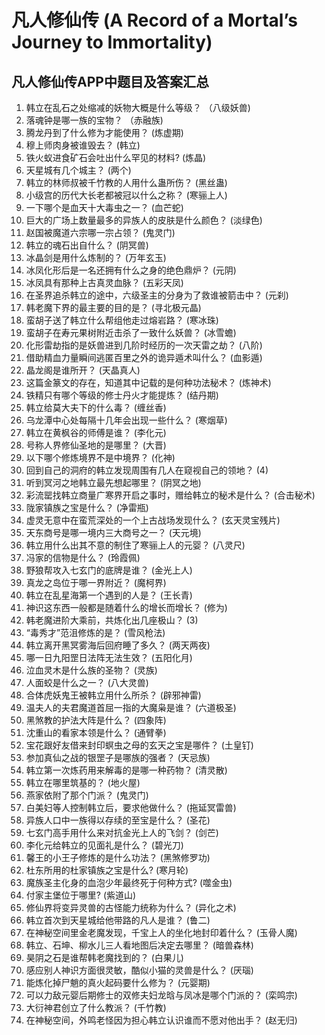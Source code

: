 # 凡人修仙传 (A Record of a Mortal’s Journey to Immortality)

## 凡人修仙传APP中题目及答案汇总

1. 韩立在乱石之处缩减的妖物大概是什么等级？ （八级妖兽)
2. 落魂钟是哪一族的宝物？ （赤融族)
3. 腾龙丹到了什么修为才能使用？ (炼虚期)
4. 穆上师肉身被谁毁去？ (韩立)
5. 铁火蚁进食矿石会吐出什么罕见的材料? (炼晶)
6. 天星城有几个城主？ (两个)
7. 韩立的林师叔被千竹教的人用什么蛊所伤？ (黑丝蛊)
8. 小级宫的历代大长老都被冠以什么之称？ (寒骊上人)
9. 一下哪个是血天十大毒虫之一？ (血芒蛇)
10. 巨大的广场上数量最多的异族人的皮肤是什么颜色？ (淡绿色)
11. 赵国被魔道六宗哪一宗占领？ (鬼灵门)
12. 韩立的魂石出自什么？ (阴冥兽)
13. 冰晶剑是用什么炼制的？ (万年玄玉)
14. 冰凤化形后是一名还拥有什么之身的绝色鼎炉？ (元阴)
15. 冰凤具有那种上古真灵血脉？ (五彩天凤)
15. 在圣界追杀韩立的途中，六级圣主的分身为了救谁被箭击中？ (元刹)
16. 韩老魔下界的最主要的目的是？ (寻北极元晶)
17. 蛮胡子送了韩立什么帮组他走过熔岩路？ (寒冰珠)
18. 蛮胡子在寿元果树附近击杀了一致什么妖兽？ (冰雪蟾)
18. 化形雷劫指的是妖兽进到几阶时经历的一次天雷之劫？ (八阶)
19. 借助精血力量瞬间逃匿百里之外的诡异遁术叫什么？ (血影遁)
20. 晶龙阁是谁所开？ (天晶真人)
21. 这篇金篆文的存在，知道其中记载的是何种功法秘术？ (炼神术)
22. 铁精只有哪个等级的修士丹火才能提炼？ (结丹期)
23. 韩立给莫大夫下的什么毒？ (缠丝香)
24. 乌龙潭中心处每隔十几年会出现一些什么？ (寒烟草)
25. 韩立在黄枫谷的师傅是谁？ (李化元)
26. 号称人界修仙圣地的是哪里？ (大晋)
27. 以下哪个修炼境界不是中境界？ (化神)
28. 回到自己的洞府的韩立发现周围有几人在窥视自己的领地？ (4)
29. 听到冥河之地韩立最先想起哪里？ (阴冥之地)
30. 彩流罂找韩立商量广寒界开启之事时，赠给韩立的秘术是什么？ (合击秘术)
31. 陇家镇族之宝是什么？ (净雷瓶)
32. 虚灵无意中在蛮荒深处的一个上古战场发现什么？ (玄天灵宝残片)
33. 天东商号是哪一境内三大商号之一？ (天元境)
34. 韩立用什么出其不意的制住了寒骊上人的元婴？ (八灵尺)
35. 冯家的信物是什么？ (玲霞佩)
36. 野狼帮攻入七玄门的底牌是谁？ (金光上人)
37. 真龙之岛位于哪一界附近？ (魔柯界)
38. 韩立在乱星海第一个遇到的人是？ (王长青)
39. 神识这东西一般都是随着什么的增长而增长？ (修为)
40. 韩老魔进阶大乘前，共炼化出几座极山？ (3)
42. “毒秀才”范沮修炼的是？ (雪风枪法)
43. 韩立离开黑冥雾海后回府睡了多久？ (两天两夜)
44. 哪一日九阳罡日法阵无法生效？ (五阳化月)
45. 泣血灵木是什么族的圣物？ (灵族)
46. 人面蛟是什么之一？ (八大灵兽)
47. 合体虎妖鬼王被韩立用什么所杀？ (辟邪神雷)
48. 温夫人的夫君魔道首屈一指的大魔枭是谁？ (六道极圣)
49. 黑煞教的护法大阵是什么？ (四象阵)
50. 沈重山的看家本领是什么？ (通臂拳)
51. 宝花跟好友借来封印螟虫之母的玄天之宝是哪件？ (土皇钉)
52. 参加真仙之战的银罡子是哪族的强者？ (天忌族)
53. 韩立第一次炼药用来解毒的是哪一种药物？ (清灵散)
54. 韩立在哪里筑基的？ (地火屋)
55. 燕家依附了那个门派？ (鬼灵门)
56. 白美妇等人控制韩立后，要求他做什么？ (拖延冥雷兽)
57. 异族人口中一族得以存续的至宝是什么？ (圣花)
58. 七玄门高手用什么来对抗金光上人的飞剑？ (剑芒)
59. 李化元给韩立的见面礼是什么？ (碧光刀)
60. 馨王的小王子修炼的是什么功法？ (黑煞修罗功)
61. 杜东所用的杜家镇族之宝是什么? (寒月轮)
62. 魔族圣主化身的血泡少年最终死于何种方式? (噬金虫)
63. 付家主堡位于哪里? (紫道山)
64. 修仙界将变异灵兽的古怪能力统称为什么？ (异化之术)
65. 韩立首次到天星城给他带路的凡人是谁？ (鲁二)
66. 在神秘空间里金老魔发现，千宝上人的坐化地封印着什么？ (玉骨人魔)
67. 韩立、石坤、柳水儿三人看地图后决定去哪里？ (暗兽森林)
68. 昊阴之石是谁帮韩老魔找到的？ (白果儿)
69. 感应别人神识方面很灵敏，酷似小猫的灵兽是什么？ (厌瑙)
70. 能炼化掉尸魈的真火起码要什么修为？ (元婴期)
71. 可以力敌元婴后期修士的双修夫妇龙晗与凤冰是哪个门派的？ (栾鸣宗)
72. 大衍神君创立了什么教派？ (千竹教)
73. 在神秘空间，外鸣老怪因为担心韩立认识谁而不愿对他出手？ (赵无归)



